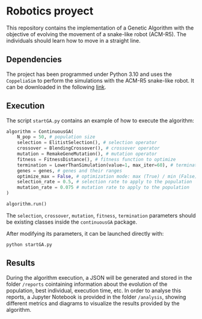 # Robotics proyect

This repository contains the implementation of a Genetic Algorithm with the objective of evolving the movement of a snake-like robot (ACM-R5). The individuals should learn how to move in a straight line.

## Dependencies

The project has been programmed under Python 3.10 and uses the `CoppeliaSim` to perform the simulations with the ACM-R5 snake-like robot. It can be downloaded in the following [link](https://www.coppeliarobotics.com/downloads).

## Execution

The script `startGA.py` contains an example of how to execute the algorithm:

```python
algorithm = ContinuousGA(
    N_pop = 50, # population size
    selection = ElitistSelection(), # selection operator
    crossover = BlendingCrossover(), # crossover operator
    mutation = RemakeGeneMutation(), # mutation operator
    fitness = FitnessDistance(), # fitness function to optimize
    termination = LowerThanSimulation(value=1, max_iter=60), # termination criteria
    genes = genes, # genes and their ranges
    optimize_max = False, # optimization mode: max (True) / min (False)
    selection_rate = 0.5, # selection rate to apply to the population
    mutation_rate = 0.075 # mutation rate to apply to the population
)

algorithm.run()
```

The `selection`, `crossover`, `mutation`, `fitness`, `termination` parameters should be existing classes inside the `continuousGA` package.

After modifying its parameters, it can be launched directly with:
```
python startGA.py
```

## Results

During the algorithm execution, a JSON will be generated and stored in the folder `/reports` cointaining information about the evolution of the population, best individual, execution time, etc. In order to analyse this reports, a Jupyter Notebook is provided in the folder `/analysis`, showing different metrics and diagrams to visualize the results provided by the algorithm.
